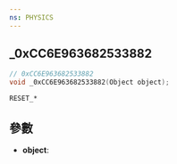 ```yaml
---
ns: PHYSICS
---
```

## _0xCC6E963682533882

```c
// 0xCC6E963682533882
void _0xCC6E963682533882(Object object);
```

```
RESET_*  
```

## 參數
* **object**: 

